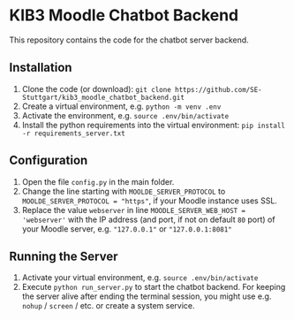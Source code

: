 # KIB3 Moodle Chatbot Backend

This repository contains the code for the chatbot server backend.

## Installation
1. Clone the code (or download): `git clone https://github.com/SE-Stuttgart/kib3_moodle_chatbot_backend.git`
2. Create a virtual environment, e.g.
`python -m venv .env`
3. Activate the environment, e.g.
`source .env/bin/activate`
4. Install the python requirements into the virtual environment: `pip install -r requirements_server.txt`

## Configuration
1. Open the file `config.py` in the main folder.
2. Change the line starting with `MOOLDE_SERVER_PROTOCOL` to 
`MOOLDE_SERVER_PROTOCOL = "https"`, if your Moodle instance uses SSL.
3.  Replace the value `webserver` in line `MOODLE_SERVER_WEB_HOST = 'webserver'` with the IP address (and port, if not on default `80` port) of your Moodle server, e.g. `"127.0.0.1"` or `"127.0.0.1:8081"`

## Running the Server
1. Activate your virtual environment, e.g.
`source .env/bin/activate`
2. Execute `python run_server.py` to start the chatbot backend. For keeping the server alive after ending the terminal session, you might use e.g. `nohup` /  `screen` / etc. or create a system service.
